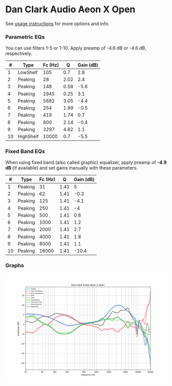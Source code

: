 # Dan Clark Audio Aeon X Open
See [usage instructions](https://github.com/jaakkopasanen/AutoEq#usage) for more options and info.

### Parametric EQs
You can use filters 1-5 or 1-10. Apply preamp of -4.6 dB or -4.6 dB, respectively.

|   # | Type      |   Fc (Hz) |    Q |   Gain (dB) |
|-----|-----------|-----------|------|-------------|
|   1 | LowShelf  |       105 | 0.7  |         2.8 |
|   2 | Peaking   |        28 | 2.02 |         2.4 |
|   3 | Peaking   |       148 | 0.58 |        -5.6 |
|   4 | Peaking   |      2945 | 0.25 |         3.1 |
|   5 | Peaking   |      5682 | 3.05 |        -4.4 |
|   6 | Peaking   |       254 | 1.99 |        -0.5 |
|   7 | Peaking   |       419 | 1.74 |         0.7 |
|   8 | Peaking   |       800 | 2.14 |        -0.4 |
|   9 | Peaking   |      3297 | 4.82 |         1.1 |
|  10 | HighShelf |     10000 | 0.7  |        -5.5 |

### Fixed Band EQs
When using fixed band (also called graphic) equalizer, apply preamp of **-4.9 dB** (if available) and set gains manually with these parameters.

|   # | Type    |   Fc (Hz) |    Q |   Gain (dB) |
|-----|---------|-----------|------|-------------|
|   1 | Peaking |        31 | 1.41 |         5   |
|   2 | Peaking |        62 | 1.41 |        -0.3 |
|   3 | Peaking |       125 | 1.41 |        -4.1 |
|   4 | Peaking |       250 | 1.41 |        -4   |
|   5 | Peaking |       500 | 1.41 |         0.6 |
|   6 | Peaking |      1000 | 1.41 |         1.2 |
|   7 | Peaking |      2000 | 1.41 |         2.7 |
|   8 | Peaking |      4000 | 1.41 |         1.8 |
|   9 | Peaking |      8000 | 1.41 |         1.1 |
|  10 | Peaking |     16000 | 1.41 |       -10.4 |

### Graphs
![](./Dan%20Clark%20Audio%20Aeon%20X%20Open.png)
